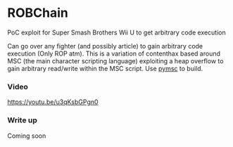 # ROBChain
PoC exploit for Super Smash Brothers Wii U to get arbitrary code execution

Can go over any fighter (and possibly article) to gain arbitrary code execution (Only ROP atm). This is a variation of contenthax based around MSC (the main character scripting language) exploiting a heap overflow to gain arbitrary read/write within the MSC script. Use [pymsc](https://github.com/jam1garner/pymsc) to build.

### Video

https://youtu.be/u3qKsbGPgn0

### Write up

Coming soon
